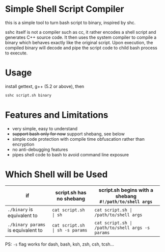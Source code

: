 # Simple Shell Script Compiler

this is a simple tool to turn bash script to binary, inspired by shc.

sshc itself is not a compiler such as cc, it rather encodes a shell script and generates C++ source code. It then uses the system compiler to compile a binary which behaves exactly like the original script. Upon execution, the compiled binary will decode and pipe the script code to child bash process to execute.

# Usage

install gettext, g++ (5.2 or above), then

```bash
sshc script.sh binary
```

# Features and Limitations

* very simple, easy to understand
* ~~support bash only for now~~ support shebang, see below
* simple code protection with compile time obfuscation rather than encryption
* no anti-debugging features
* pipes shell code to bash to avoid command line exposure

# Which Shell will be Used

| if                                 | script.sh has no shebang        | script.sh begins with a shebang<br />`#!/path/to/shell args` |
|------------------------------------|---------------------------------|--------------------------------------------------------------|
| `./binary`        is equivalent to | `cat script.sh \| sh`           | `cat script.sh \| /path/to/shell args`                       |
| `./binary params` is equivalent to | `cat script.sh \| sh -s params` | `cat script.sh \| /path/to/shell args -s params`             |

PS: `-s` flag works for dash, bash, ksh, zsh, csh, tcsh...
